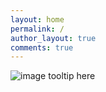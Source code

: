 ```yaml
---
layout: home
permalink: /
author_layout: true
comments: true
---
```


![image tooltip here](/assets/code-01.jpg)
